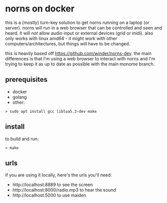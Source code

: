 # norns on docker

this is a (mostly) turn-key solution to get norns running on a laptop (or server). norns will run in a web browser that can be controlled and seen and heard. it will *not* allow audio input or external devices (grid or midi). also only works with linux amd64 - it might work with other computers/architectures, but things will have to be changed.

this is heavily based off https://github.com/winder/norns-dev. the main differences is that I'm using a web browser to interact with norns and I'm trying to keep it as up to date as possible with the main monome branch.

## prerequisites

- docker
- golang
- other:

```
> sudo apt install gcc liblua5.3-dev make
```

## install

to build and run:

```
> make
```

## urls

if you are using it locally, here's the urls you'll need:

- http://localhost:8889 to see the screen
- http://localhost:8000/radio.mp3 to hear the sound
- http://localhost:5000 to use maiden